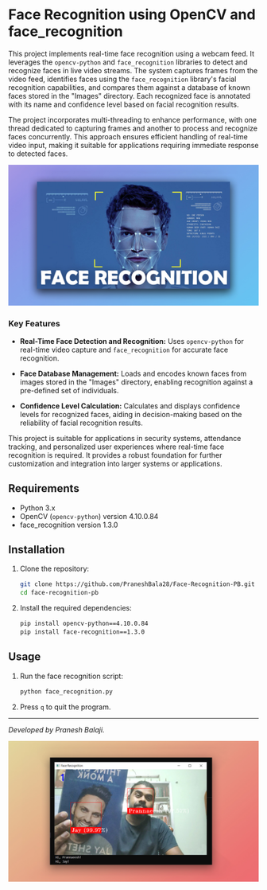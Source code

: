 # Face Recognition using OpenCV and face_recognition

This project implements real-time face recognition using a webcam feed. It leverages the `opencv-python` and `face_recognition` libraries to detect and recognize faces in live video streams. The system captures frames from the video feed, identifies faces using the `face_recognition` library's facial recognition capabilities, and compares them against a database of known faces stored in the "Images" directory. Each recognized face is annotated with its name and confidence level based on facial recognition results.

The project incorporates multi-threading to enhance performance, with one thread dedicated to capturing frames and another to process and recognize faces concurrently. This approach ensures efficient handling of real-time video input, making it suitable for applications requiring immediate response to detected faces.

![FACE RECOGNITION](https://github.com/PraneshBala28/Face-Recognition-PB/blob/main/FR_Title.jpg?raw=true)
### Key Features

- **Real-Time Face Detection and Recognition:** Uses `opencv-python` for real-time video capture and `face_recognition` for accurate face recognition.
  
- **Face Database Management:** Loads and encodes known faces from images stored in the "Images" directory, enabling recognition against a pre-defined set of individuals.
  
- **Confidence Level Calculation:** Calculates and displays confidence levels for recognized faces, aiding in decision-making based on the reliability of facial recognition results.

This project is suitable for applications in security systems, attendance tracking, and personalized user experiences where real-time face recognition is required. It provides a robust foundation for further customization and integration into larger systems or applications.


## Requirements

- Python 3.x
- OpenCV (`opencv-python`) version 4.10.0.84
- face_recognition version 1.3.0

## Installation

1. Clone the repository:
    ```bash
    git clone https://github.com/PraneshBala28/Face-Recognition-PB.git
    cd face-recognition-pb
    ```

2. Install the required dependencies:
    ```bash
    pip install opencv-python==4.10.0.84
    pip install face-recognition==1.3.0
    ```

## Usage

1. Run the face recognition script:
    ```bash
    python face_recognition.py
    ```

2. Press `q` to quit the program.
---

*Developed by Pranesh Balaji.*

![Working Screenshot](https://github.com/PraneshBala28/Face-Recognition-PB/blob/main/workingSS.jpg?raw=true)

